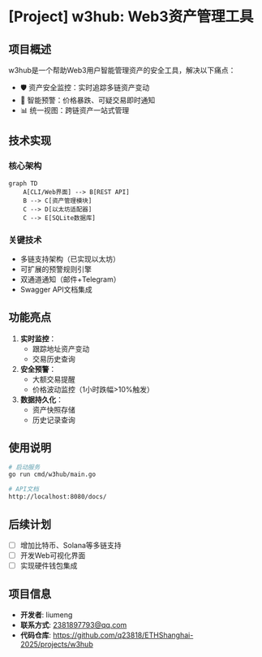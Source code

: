 # [Project] w3hub: Web3资产管理工具

## 项目概述
w3hub是一个帮助Web3用户智能管理资产的安全工具，解决以下痛点：
- 🛡️ 资产安全监控：实时追踪多链资产变动
- 🔔 智能预警：价格暴跌、可疑交易即时通知
- 📊 统一视图：跨链资产一站式管理

## 技术实现

### 核心架构
```mermaid
graph TD
    A[CLI/Web界面] --> B[REST API]
    B --> C[资产管理模块]
    C --> D[以太坊适配器]
    C --> E[SQLite数据库]
```

### 关键技术
- 多链支持架构（已实现以太坊）
- 可扩展的预警规则引擎
- 双通道通知（邮件+Telegram）
- Swagger API文档集成

## 功能亮点
1. **实时监控**：
   - 跟踪地址资产变动
   - 交易历史查询
2. **安全预警**：
   - 大额交易提醒
   - 价格波动监控（1小时跌幅>10%触发）
3. **数据持久化**：
   - 资产快照存储
   - 历史记录查询

## 使用说明
```bash
# 启动服务
go run cmd/w3hub/main.go

# API文档
http://localhost:8080/docs/
```

## 后续计划
- [ ] 增加比特币、Solana等多链支持
- [ ] 开发Web可视化界面
- [ ] 实现硬件钱包集成

## 项目信息
- **开发者**: liumeng
- **联系方式**: 2381897793@qq.com
- **代码仓库**: https://github.com/q23818/ETHShanghai-2025/projects/w3hub